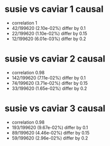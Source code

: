 # susie vs caviar  1 causal

- correlation 1
- 42/199620 (2.10e-02%) differ by 0.1
- 22/199620 (1.10e-02%) differ by 0.15
- 12/199620 (6.01e-03%) differ by 0.2


# susie vs caviar  2 causal

- correlation 0.98
- 142/199620 (7.11e-02%) differ by 0.1
- 74/199620 (3.71e-02%) differ by 0.15
- 33/199620 (1.65e-02%) differ by 0.2


# susie vs caviar  3 causal

- correlation 0.98
- 193/199620 (9.67e-02%) differ by 0.1
- 89/199620 (4.46e-02%) differ by 0.15
- 59/199620 (2.96e-02%) differ by 0.2


